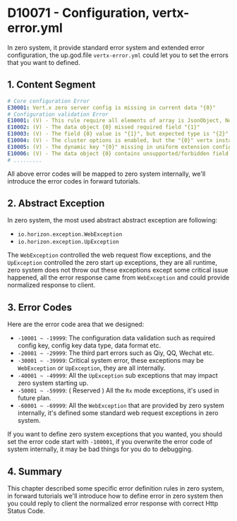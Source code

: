 # D10071 - Configuration, vertx-error.yml

In zero system, it provide standard error system and extended error configuration, the up.god.file `vertx-error.yml`
could let you to set the errors that you want to defined.

## 1. Content Segment

```yaml
# Core configuration Error
E30001: Vert.x zero server config is missing in current data "{0}"
# Configuration validation Error
E10001: (V) - This rule require all elements of array is JsonObject, Now the index = {0} does not match, it''s {1}
E10002: (V) - The data object {0} missed required field "{1}"
E10003: (V) - The field {0} value is "{1}", but expected type is "{2}"
E10004: (V) - The cluster options is enabled, but the "{0}" vertx instance = "{1}"
E10005: (V) - The dynamic key "{0}" missing in uniform extension configuration data {1}
E10006: (V) - The data object {0} contains unsupported/forbidden field "{1}"
# .........
```

All above error codes will be mapped to zero system internally, we'll introduce the error codes in forward tutorials.

## 2. Abstract Exception

In zero system, the most used abstract abstract exception are following:

* `io.horizon.exception.WebException`
* `io.horizon.exception.UpException`

The `WebException` controlled the web request flow exceptions, and the `UpException` controlled the zero start up
exceptions, they are all runtime, zero system does not throw out these exceptions except some critical issue happened,
all the error response came from `WebException` and could provide normalized response to client.

## 3. Error Codes

Here are the error code area that we designed:

* `-10001 ~ -19999`: The configuration data validation such as required config key, config key data type, data format
  etc.
* `-20001 ~ -29999`: The third part errors such as Qiy, QQ, Wechat etc.
* `-30001 ~ -39999`: Critical system error, these exceptions may be `WebException` or `UpException`, they are all
  internally.
* `-40001 ~ -49999`: All the `UpException` sub exceptions that may impact zero system starting up.
* `-50001 ~ -59999`: \( Reserved \) All the `Rx` mode exceptions, it's used in future plan.
* `-60001 ~ -69999`: All the `WebException` that are provided by zero system internally, it's defined some standard web
  request exceptions in zero system.

If you want to define zero system exceptions that you wanted, you should set the error code start with `-100001`, if you
overwrite the error code of system internally, it may be bad things for you do to debugging.

## 4. Summary

This chapter described some specific error definition rules in zero system, in forward tutorials we'll introduce how to
define error in zero system then you could reply to client the normalized error response with correct Http Status Code.


